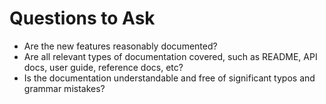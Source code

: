 # Questions to Ask

- Are the new features reasonably documented?
- Are all relevant types of documentation covered, such as README, API docs, user guide, reference docs, etc?
- Is the documentation understandable and free of significant typos and grammar mistakes?
